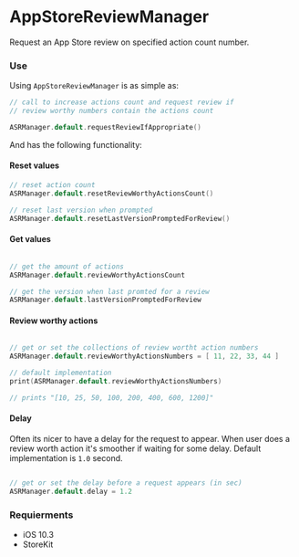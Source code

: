 # AppStoreReviewManager

Request an App Store review on specified action count number. 

### Use

Using `AppStoreReviewManager` is as simple as:

```swift
// call to increase actions count and request review if
// review worthy numbers contain the actions count

ASRManager.default.requestReviewIfAppropriate()

```

And has the following functionality:

#### Reset values

```swift
// reset action count
ASRManager.default.resetReviewWorthyActionsCount()

// reset last version when prompted
ASRManager.default.resetLastVersionPromptedForReview()

```

#### Get values

```swift

// get the amount of actions
ASRManager.default.reviewWorthyActionsCount

// get the version when last promted for a review
ASRManager.default.lastVersionPromptedForReview

```

#### Review worthy actions

```swift

// get or set the collections of review wortht action numbers
ASRManager.default.reviewWorthyActionsNumbers = [ 11, 22, 33, 44 ]

// default implementation
print(ASRManager.default.reviewWorthyActionsNumbers)

// prints "[10, 25, 50, 100, 200, 400, 600, 1200]"

```

#### Delay

Often its nicer to have a delay for the request to appear. When user does a review worth action it's smoother if waiting for some delay. Default implementation is `1.0` second.

```swift

// get or set the delay before a request appears (in sec)
ASRManager.default.delay = 1.2

```

### Requierments

 - iOS 10.3
 - StoreKit
